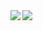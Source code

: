 <a href="https://github.com/anuraghazra/github-readme-stats">
  <img align="left" src="https://github-readme-stats.vercel.app/api?username=maxqxam&count_private=true&show_icons=true&theme=merko" />
</a>

<a href="https://github.com/anuraghazra/convoychat">
  <img align="left" src="https://github-readme-stats.vercel.app/api/top-langs/?username=maxqxam&layout=compact&count_private=false&show_icons=false&theme=merko" />
</a>
